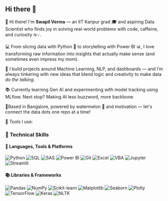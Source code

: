 ## Hi there 👋


👋 Hi there! I'm **Swapil Verma** — an IIT Kanpur grad 🎓 and aspiring Data Scientist who finds joy in solving real-world problems with code, caffeine, and curiosity ☕💡.

💻 From slicing data with Python 🐍 to storytelling with Power BI 📊, I love transforming raw information into insights that actually make sense (and sometimes even impress my mom).

🚀 I build projects around Machine Learning, NLP, and dashboards — and I’m always tinkering with new ideas that blend logic and creativity to make data *do the talking*.

📚 Currently learning Gen AI and experimenting with model tracking using MLflow. Next stop? Making AI less buzzword, more backbone.

📍Based in Bangalore, powered by watermelon 🍉 and motivation — let's connect the data dots one repo at a time!

🔧 Tools I use:

### 🚀 Technical Skills

#### 🧰 Languages, Tools & Platforms

![Python](https://img.shields.io/badge/Python-3776AB?style=for-the-badge&logo=python&logoColor=white)
![SQL](https://img.shields.io/badge/SQL-4479A1?style=for-the-badge&logo=postgresql&logoColor=white)
![SAS](https://img.shields.io/badge/SAS-007AFF?style=for-the-badge&logo=sas&logoColor=white)
![Power BI](https://img.shields.io/badge/Power%20BI-F2C811?style=for-the-badge&logo=powerbi&logoColor=black)
![Git](https://img.shields.io/badge/Git-F05032?style=for-the-badge&logo=git&logoColor=white)
![Excel](https://img.shields.io/badge/Excel-217346?style=for-the-badge&logo=microsoft-excel&logoColor=white)
![VBA](https://img.shields.io/badge/VBA-217346?style=for-the-badge&logo=microsoft&logoColor=white)
![Jupyter](https://img.shields.io/badge/Jupyter-F37626?style=for-the-badge&logo=jupyter&logoColor=white)
![Streamlit](https://img.shields.io/badge/Streamlit-FF4B4B?style=for-the-badge&logo=streamlit&logoColor=white)

#### 📚 Libraries & Frameworks

![Pandas](https://img.shields.io/badge/Pandas-150458?style=for-the-badge&logo=pandas&logoColor=white)
![NumPy](https://img.shields.io/badge/NumPy-013243?style=for-the-badge&logo=numpy&logoColor=white)
![Scikit-learn](https://img.shields.io/badge/Scikit--learn-F7931E?style=for-the-badge&logo=scikit-learn&logoColor=white)
![Matplotlib](https://img.shields.io/badge/Matplotlib-11557C?style=for-the-badge&logo=matplotlib&logoColor=white)
![Seaborn](https://img.shields.io/badge/Seaborn-4B8BBE?style=for-the-badge)
![Plotly](https://img.shields.io/badge/Plotly-3F4F75?style=for-the-badge&logo=plotly&logoColor=white)
![TensorFlow](https://img.shields.io/badge/TensorFlow-FF6F00?style=for-the-badge&logo=tensorflow&logoColor=white)
![Keras](https://img.shields.io/badge/Keras-D00000?style=for-the-badge&logo=keras&logoColor=white)
![NLTK](https://img.shields.io/badge/NLTK-76B900?style=for-the-badge)




<!--
**swapilverma/swapilverma** is a ✨ _special_ ✨ repository because its `README.md` (this file) appears on your GitHub profile.

Here are some ideas to get you started:

- 🔭 I’m currently working on ...
- 🌱 I’m currently learning ...
- 👯 I’m looking to collaborate on ...
- 🤔 I’m looking for help with ...
- 💬 Ask me about ...
- 📫 How to reach me: ...
- 😄 Pronouns: ...
- ⚡ Fun fact: ...
-->
